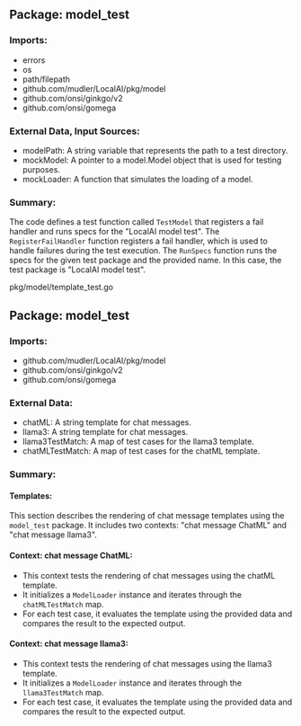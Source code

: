 ## Package: model_test

### Imports:
- errors
- os
- path/filepath
- github.com/mudler/LocalAI/pkg/model
- github.com/onsi/ginkgo/v2
- github.com/onsi/gomega

### External Data, Input Sources:
- modelPath: A string variable that represents the path to a test directory.
- mockModel: A pointer to a model.Model object that is used for testing purposes.
- mockLoader: A function that simulates the loading of a model.

### Summary:
The code defines a test function called `TestModel` that registers a fail handler and runs specs for the "LocalAI model test". The `RegisterFailHandler` function registers a fail handler, which is used to handle failures during the test execution. The `RunSpecs` function runs the specs for the given test package and the provided name. In this case, the test package is "LocalAI model test".

pkg/model/template_test.go
## Package: model_test

### Imports:
- github.com/mudler/LocalAI/pkg/model
- github.com/onsi/ginkgo/v2
- github.com/onsi/gomega

### External Data:
- chatML: A string template for chat messages.
- llama3: A string template for chat messages.
- llama3TestMatch: A map of test cases for the llama3 template.
- chatMLTestMatch: A map of test cases for the chatML template.

### Summary:
#### Templates:
This section describes the rendering of chat message templates using the `model_test` package. It includes two contexts: "chat message ChatML" and "chat message llama3".

#### Context: chat message ChatML:
- This context tests the rendering of chat messages using the chatML template.
- It initializes a `ModelLoader` instance and iterates through the `chatMLTestMatch` map.
- For each test case, it evaluates the template using the provided data and compares the result to the expected output.

#### Context: chat message llama3:
- This context tests the rendering of chat messages using the llama3 template.
- It initializes a `ModelLoader` instance and iterates through the `llama3TestMatch` map.
- For each test case, it evaluates the template using the provided data and compares the result to the expected output.

